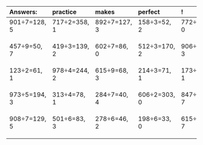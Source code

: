 | Answers: | practice | makes | perfect | ! |
| :--- | :--- | :--- | :--- | :--- |
| 901÷7=128, 5 | 717÷2=358, 1 | 892÷7=127, 3 | 158÷3=52, 2 | 772÷2=386, 0 | 
|   |   |   |   |   | 
|   |   |   |   |   | 
|   |   |   |   |   | 
| 457÷9=50, 7 | 419÷3=139, 2 | 602÷7=86, 0 | 512÷3=170, 2 | 906÷7=129, 3 | 
|   |   |   |   |   | 
|   |   |   |   |   | 
|   |   |   |   |   | 
| 123÷2=61, 1 | 978÷4=244, 2 | 615÷9=68, 3 | 214÷3=71, 1 | 173÷2=86, 1 | 
|   |   |   |   |   | 
|   |   |   |   |   | 
|   |   |   |   |   | 
| 973÷5=194, 3 | 313÷4=78, 1 | 284÷7=40, 4 | 606÷2=303, 0 | 847÷8=105, 7 | 
|   |   |   |   |   | 
|   |   |   |   |   | 
|   |   |   |   |   | 
| 908÷7=129, 5 | 501÷6=83, 3 | 278÷6=46, 2 | 198÷6=33, 0 | 615÷8=76, 7 | 
|   |   |   |   |   | 
|   |   |   |   |   | 
|   |   |   |   |   | 
